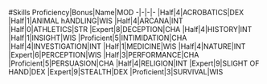 #Skills
Proficiency|Bonus|Name|MOD
-|-|-|-
|Half|4|ACROBATICS|DEX
|Half|1|ANIMAL hANDLING|WIS
|Half|4|ARCANA|INT
|Half|0|ATHLETICS|STR
|Expert|8|DECEPTION|CHA
|Half|4|HISTORY|INT
|Half|1|INSIGHT|WIS
|Proficient|5|INTIMIDATION|CHA
|Half|4|INVESTIGATION|INT
|Half|1|MEDICINE|WIS
|Half|4|NATURE|INT
|Expert|6|PERCEPTION|WIS
|Half|3|PERFORMANCE|CHA
|Proficient|5|PERSUASION|CHA
|Half|4|RELIGION|INT
|Expert|9|SLIGHT OF HAND|DEX
|Expert|9|STEALTH|DEX
|Proficient|3|SURVIVAL|WIS

